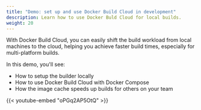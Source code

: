 ```yaml
---
title: "Demo: set up and use Docker Build Cloud in development"
description: Learn how to use Docker Buld Cloud for local builds.
weight: 20
---
```


With Docker Build Cloud, you can easily shift the build workload from local machines
to the cloud, helping you achieve faster build times, especially for multi-platform builds.

In this demo, you'll see:

- How to setup the builder locally
- How to use Docker Build Cloud with Docker Compose
- How the image cache speeds up builds for others on your team

{{< youtube-embed "oPGq2AP5OtQ" >}}

<div id="dbc-lp-survey-anchor"></div>

